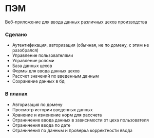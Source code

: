 # ПЭМ
Веб-приложение для ввода данных различных цехов производства

### Сделано

- Аутентификация, авторизация (обычная, не по домену, с этим не разобрался)
- Управление пользователями
- Управление ролями
- База данных цехов
- Формы для ввода данных цехов
- Рассчет значений по введенным данным
- Сохранение данных в бд

### В планах

- Авторизация по домену
- Просмотр истории введенных данных
- Хранение и изменение норм для рассчета
- Ограничение ввода данных в зависимости от цеха пользователя
- Ограничения ввода по дате
- Ограничения по данным и проверка корректности ввода
